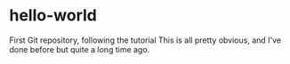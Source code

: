 # hello-world
First Git repository, following the tutorial
This is all pretty obvious, and I've done before but quite a long time ago.
